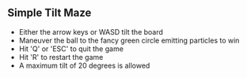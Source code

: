 Simple Tilt Maze
------------------------------------------------------------------------

- Either the arrow keys or WASD tilt the board
- Maneuver the ball to the fancy green circle emitting particles to win
- Hit 'Q' or 'ESC' to quit the game
- Hit 'R' to restart the game
- A maximum tilt of 20 degrees is allowed
